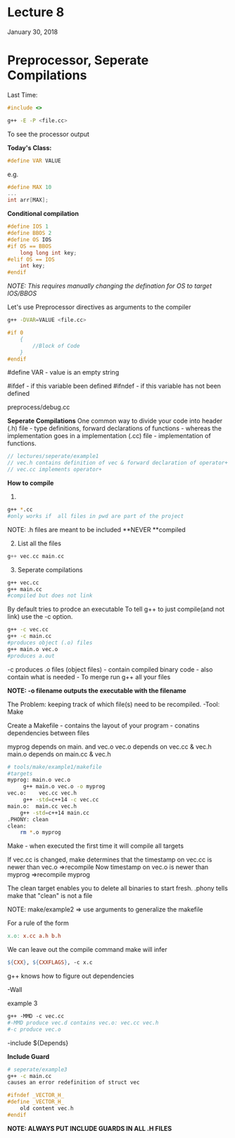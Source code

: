 # Lecture 8
January 30, 2018
# Preprocessor, Seperate Compilations

Last Time:
```cpp
#include <>
```

```bash
g++ -E -P <file.cc>
```
To see the processor output

**Today's Class:**
```cpp
#define VAR VALUE
```
e.g. 
```cpp
#define MAX 10
...
int arr[MAX];
```

**Conditional compilation**
```cpp
#define IOS 1
#define BBOS 2
#define OS IOS
#if OS == BBOS
    long long int key;
#elif OS == IOS
    int key;
#endif
```

*NOTE: This requires manually changing the defination for OS to target IOS/BBOS*

Let's use Preprocessor directives as arguments to the compiler
```bash
g++ -DVAR=VALUE <file.cc>
```

```cpp
#if 0 
    {
        //Block of Code
    }
#endif
```

#define VAR
    - value is an empty string
    
#ifdef - if this variable been defined 
#ifndef - if this variable has not been defined  

preprocess/debug.cc

**Seperate Compilations**
One common way to divide your code into header (.h) file - type definitions, forward declarations of functions - whereas the implementation goes in a implementation (.cc) file - implementation of functions.
 
```cpp
// lectures/seperate/example1
// vec.h contains definition of vec & forward declaration of operator+
// vec.cc implements operator+
```

**How to compile**

1.
```bash
g++ *.cc
#only works if  all files in pwd are part of the project
```
NOTE: .h files are meant to be included **NEVER **compiled 

2. List all the files
```cpp
g++ vec.cc main.cc
```
3. Seperate compilations
```bash
g++ vec.cc
g++ main.cc
#compiled but does not link
```
By default tries to prodce an executable
To tell g++ to just compile(and not link) use the -c option. 
```bash
g++ -c vec.cc
g++ -c main.cc
#produces object (.o) files
g++ main.o vec.o
#produces a.out
```

-c produces .o files (object files)
    - contain compiled binary code
    - also contain what is needed
    - To merge run  g++ all your files
    
**NOTE: -o filename outputs the executable with the filename**

The Problem: keeping track of which file(s) need to be recompiled.
    -Tool: Make
    
Create a Makefile
    - contains the layout of your program
    - conatins dependencies between files

myprog depends on main. and vec.o
vec.o depends on vec.cc & vec.h
main.o depends on main.cc & vec.h

```bash
# tools/make/example1/makefile
#targets
myprog: main.o vec.o
     g++ main.o vec.o -o myprog
vec.o:    vec.cc vec.h
     g++ -std=c++14 -c vec.cc
main.o:  main.cc vec.h
    g++ -std=c++14 main.cc
.PHONY: clean
clean:
    rm *.o myprog
```
Make 
    - when executed the first time it will compile all targets

If vec.cc is changed, make determines that the timestamp on vec.cc is newer than vec.o
    =>recompile
Now timestamp on vec.o is newer than myprog
    =>recompile myprog

The clean target enables you to delete all binaries to start fresh.
    .phony tells make that "clean" is not a file

NOTE: make/example2 => use arguments to generalize the makefile

For a rule of the form
```makefile
x.o: x.cc a.h b.h
```
    
We can leave out the compile command make will infer
```makefile
${CXX}, ${CXXFLAGS}, -c x.c
```

g++ knows how to figure out dependencies

-Wall

example 3

```makefile
g++ -MMD -c vec.cc
#-MMD produce vec.d contains vec.o: vec.cc vec.h
#-c produce vec.o
```

-include ${Depends}

**Include Guard**

```bash
# seperate/example3
g++ -c main.cc
causes an error redefinition of struct vec
```

```cpp
#ifndef _VECTOR_H_
#define _VECTOR_H_
    old content vec.h
#endif
```
**NOTE: ALWAYS PUT INCLUDE GUARDS IN ALL .H FILES**
